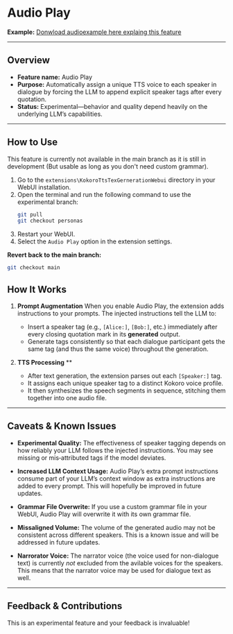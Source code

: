 # Audio Play

**Example:**
[Donwload audioexample here explaing this feature](https://github.com/h43lb1t0/KokoroTtsTexGernerationWebui/raw/refs/heads/personas/example_audio_play.mp3)


---

## Overview

* **Feature name:** Audio Play
* **Purpose:** Automatically assign a unique TTS voice to each speaker in dialogue by forcing the LLM to append explicit speaker tags after every quotation.
* **Status:** Experimental—behavior and quality depend heavily on the underlying LLM’s capabilities.

---

## How to Use

This feature is currently not available in the main branch as it is still in development (But usable as long as you don't need custom grammar).

1. Go to the `extensions\KokoroTtsTexGernerationWebui` directory in your WebUI installation.
2. Open the terminal and run the following command to use the experimental branch:
   ```bash
   git pull
   git checkout personas
   ```
3. Restart your WebUI.
4. Select the `Audio Play` option in the extension settings.

**Revert back to the main branch:**
```bash
git checkout main
```

## How It Works

1. **Prompt Augmentation**
   When you enable Audio Play, the extension adds instructions to your prompts. The injected instructions tell the LLM to:

   * Insert a speaker tag (e.g., `[Alice:]`, `[Bob:]`, etc.) immediately after every closing quotation mark in its **generated** output.
   * Generate tags consistently so that each dialogue participant gets the same tag (and thus the same voice) throughout the generation.

2. **TTS Processing**  \*\*

   * After text generation, the extension parses out each `[Speaker:]` tag.
   * It assigns each unique speaker tag to a distinct Kokoro voice profile.
   * It then synthesizes the speech segments in sequence, stitching them together into one audio file.

---


## Caveats & Known Issues

* **Experimental Quality:**
  The effectiveness of speaker tagging depends on how reliably your LLM follows the injected instructions. You may see missing or mis‑attributed tags if the model deviates.

* **Increased LLM Context Usage:**
  Audio Play’s extra prompt instructions consume part of your LLM’s context window as extra instructions are added to every prompt. This will hopefully be improved in future updates.

* **Grammar File Overwrite:**
  If you use a custom grammar file in your WebUI, Audio Play will overwrite it with its own grammar file.

* **Missaligned Volume:**
  The volume of the generated audio may not be consistent across different speakers. This is a known issue and will be addressed in future updates.

* **Narrorator Voice:**
  The narrator voice (the voice used for non-dialogue text) is currently *not* excluded from the avilable voices for the speakers. This means that the narrator voice may be used for dialogue text as well.

---

## Feedback & Contributions

This is an experimental feature and your feedback is invaluable!